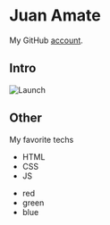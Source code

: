 # Juan Amate

My GitHub [account](https://github.com/amat3).

## Intro

![Launch](https://media4.giphy.com/media/tXLpxypfSXvUc/giphy.gif?cid=ecf05e47zep0ikpb5vtd0kga5dch5q2wzmb0xuhhnwtkzvyd&rid=giphy.gif&ct=g)

## Other

My favorite techs
- HTML
- CSS
- JS

<ul>
 <li>red</li>
 <li>green</li>
 <li>blue</li>
</ul>

